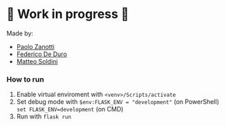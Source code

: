 # :construction: Work in progress :construction:

Made by:

- [Paolo Zanotti](https://github.com/zanottipaolo)
- [Federico De Duro](https://github.com/Jfkmdd)
- [Matteo Soldini](https://github.com/matteosoldini)

### How to run

1. Enable virtual enviroment with `<venv>/Scripts/activate`
2. Set debug mode with `$env:FLASK_ENV = "development"` (on PowerShell) `set FLASK_ENV=development` (on CMD)
3. Run with `flask run`
